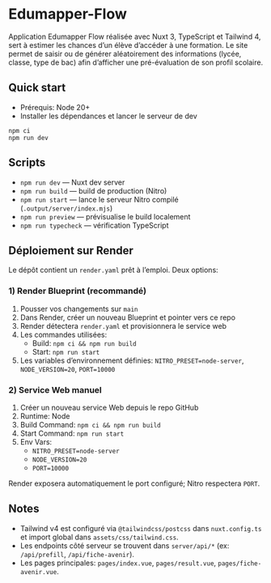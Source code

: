 # Edumapper-Flow
Application Edumapper Flow réalisée avec Nuxt 3, TypeScript et Tailwind 4, sert à estimer les chances d’un élève d’accéder à une formation. Le site permet de saisir ou de générer aléatoirement des informations (lycée, classe, type de bac) afin d’afficher une pré-évaluation de son profil scolaire.

## Quick start

- Prérequis: Node 20+
- Installer les dépendances et lancer le serveur de dev

```
npm ci
npm run dev
```

## Scripts

- `npm run dev` — Nuxt dev server
- `npm run build` — build de production (Nitro)
- `npm run start` — lance le serveur Nitro compilé (`.output/server/index.mjs`)
- `npm run preview` — prévisualise le build localement
- `npm run typecheck` — vérification TypeScript

## Déploiement sur Render

Le dépôt contient un `render.yaml` prêt à l’emploi. Deux options:

### 1) Render Blueprint (recommandé)

1. Pousser vos changements sur `main`
2. Dans Render, créer un nouveau Blueprint et pointer vers ce repo
3. Render détectera `render.yaml` et provisionnera le service web
4. Les commandes utilisées:
	- Build: `npm ci && npm run build`
	- Start: `npm run start`
5. Les variables d’environnement définies: `NITRO_PRESET=node-server`, `NODE_VERSION=20`, `PORT=10000`

### 2) Service Web manuel

1. Créer un nouveau service Web depuis le repo GitHub
2. Runtime: Node
3. Build Command: `npm ci && npm run build`
4. Start Command: `npm run start`
5. Env Vars:
	- `NITRO_PRESET=node-server`
	- `NODE_VERSION=20`
	- `PORT=10000`

Render exposera automatiquement le port configuré; Nitro respectera `PORT`.

## Notes

- Tailwind v4 est configuré via `@tailwindcss/postcss` dans `nuxt.config.ts` et import global dans `assets/css/tailwind.css`.
- Les endpoints côté serveur se trouvent dans `server/api/*` (ex: `/api/prefill`, `/api/fiche-avenir`).
- Les pages principales: `pages/index.vue`, `pages/result.vue`, `pages/fiche-avenir.vue`.

